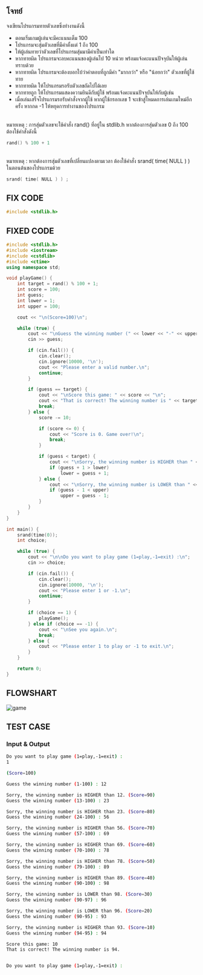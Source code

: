 
## โจทย์
จงเขียนโปรแกรมทายตัวเลขซึ่งทำงานดังนี้
- ตอนเริ่มเกมผู้เล่นจะมีคะแนนเต็ม 100
- โปรแกรมจะสุ่มตัวเลขที่มีค่าตั้งแต่ 1 ถึง 100
- ให้ผู้เล่นทายว่าตัวเลขที่โปรแกรมสุ่มมามีค่าเป็นเท่าใด
- หากทายผิด โปรแกรมจะลบคะแนนของผู้เล่นไป 10 หน่วย พร้อมแจ้งคะแนนปัจจุบันให้ผู้เล่นทราบด้วย
- หากทายผิด โปรแกรมจะต้องบอกใบ้ว่าคำตอบที่ถูกมีค่า "มากกว่า" หรือ "น้อยกว่า" ตัวเลขที่ผู้ใช้ทาย
- หากทายผิด ให้โปรแกรมรอรับตัวเลขถัดไปได้เลย
- หากทายถูก ให้โปรแกรมแสดงความยินดีกับผู้ใช้ พร้อมแจ้งคะแนนปัจจุบันให้กับผู้เช่น
- เมื่อเล่นเสร็จโปรแกรมรอรับคำสั่งจากผู้ใช้ หากผู้ใช้กรอกเลข 1 จะเข้าสู่โหมดการเล่นเกมใหม่อีกครั้ง หากกด -1 ให้หยุดการทำงานของโปรแกรม

<br />หมายเหตุ : การสุ่มตัวเลขจะใช้คำสั่ง rand() ที่อยู่ใน stdlib.h หากต้องการสุ่มตัวเลข 0 ถึง 100 ต้องใช้คำสั่งดังนี้
```c++
rand() % 100 + 1
```
<br />หมายเหตุ : หากต้องการสุ่มตัวเลขที่เปลี่ยนแปลงตามเวลา ต้องใช้คำสั่ง srand( time( NULL ) ) ในตอนต้นของโปรแกรมด้วย
```c++
srand( time( NULL ) ) ;
```

## FIX CODE
```c++
#include <stdlib.h>
```

## FIXED CODE

```c++
#include <stdlib.h>
#include <iostream>
#include <cstdlib>
#include <ctime>
using namespace std;

void playGame() {
    int target = rand() % 100 + 1;
    int score = 100;
    int guess;
    int lower = 1;
    int upper = 100;

    cout << "\n(Score=100)\n";

    while (true) {
        cout << "\nGuess the winning number (" << lower << "-" << upper << ") : ";
        cin >> guess;

        if (cin.fail()) {
            cin.clear();
            cin.ignore(10000, '\n');
            cout << "Please enter a valid number.\n";
            continue;
        }

        if (guess == target) {
            cout << "\nScore this game: " << score << "\n";
            cout << "That is correct! The winning number is " << target << ".\n";
            break;
        } else {
            score -= 10;

            if (score <= 0) {
                cout << "Score is 0. Game over!\n";
                break;
            }

            if (guess < target) {
                cout << "\nSorry, the winning number is HIGHER than " << guess << ". (Score=" << score << ")";
                if (guess + 1 > lower)
                    lower = guess + 1;
            } else {
                cout << "\nSorry, the winning number is LOWER than " << guess << ". (Score=" << score << ")";
                if (guess - 1 < upper)
                    upper = guess - 1;
            }
        }
    }
}

int main() {
    srand(time(0));
    int choice;

    while (true) {
        cout << "\n\nDo you want to play game (1=play,-1=exit) :\n";
        cin >> choice;

        if (cin.fail()) {
            cin.clear();
            cin.ignore(10000, '\n');
            cout << "Please enter 1 or -1.\n";
            continue;
        }

        if (choice == 1) {
            playGame();
        } else if (choice == -1) {
            cout << "\nSee you again.\n";
            break;
        } else {
            cout << "Please enter 1 to play or -1 to exit.\n";
        }
    }

    return 0;
}
```

## FLOWSHART
![game](https://github.com/user-attachments/assets/d3d7d634-b162-468b-8955-f3a5ddb6189f)



## TEST CASE
### Input & Output
```bash
Do you want to play game (1=play,-1=exit) :
1

(Score=100)

Guess the winning number (1-100) : 12

Sorry, the winning number is HIGHER than 12. (Score=90)
Guess the winning number (13-100) : 23

Sorry, the winning number is HIGHER than 23. (Score=80)
Guess the winning number (24-100) : 56

Sorry, the winning number is HIGHER than 56. (Score=70)
Guess the winning number (57-100) : 69

Sorry, the winning number is HIGHER than 69. (Score=60)
Guess the winning number (70-100) : 78

Sorry, the winning number is HIGHER than 78. (Score=50)
Guess the winning number (79-100) : 89

Sorry, the winning number is HIGHER than 89. (Score=40)
Guess the winning number (90-100) : 98

Sorry, the winning number is LOWER than 98. (Score=30)
Guess the winning number (90-97) : 96

Sorry, the winning number is LOWER than 96. (Score=20)
Guess the winning number (90-95) : 93

Sorry, the winning number is HIGHER than 93. (Score=10)
Guess the winning number (94-95) : 94

Score this game: 10
That is correct! The winning number is 94.


Do you want to play game (1=play,-1=exit) :

```



